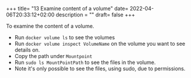 +++
title= "13 Examine content of a volume"
date= 2022-04-06T20:33:12+02:00
description = ""
draft= false
+++

To examine the content of a volume.

- Run `docker volume ls` to see the volumes
- Run `docker volume inspect VolumeName` on the volume you want to see details on.
- Copy the path under `Mountpoint`
- Run `sudo ls MountPointPath` to see the files in the volume.
- Note it's only possible to see the files, using sudo, due to permissions.


